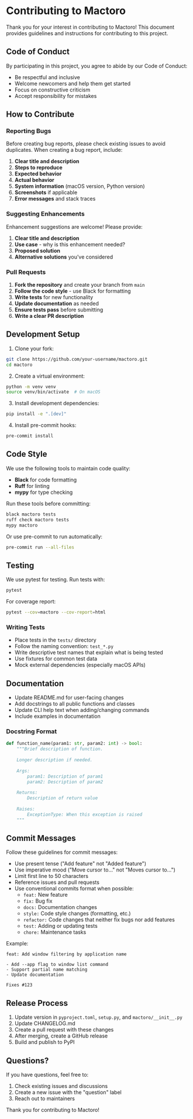 # Contributing to Mactoro

Thank you for your interest in contributing to Mactoro! This document provides guidelines and instructions for contributing to this project.

## Code of Conduct

By participating in this project, you agree to abide by our Code of Conduct:
- Be respectful and inclusive
- Welcome newcomers and help them get started
- Focus on constructive criticism
- Accept responsibility for mistakes

## How to Contribute

### Reporting Bugs

Before creating bug reports, please check existing issues to avoid duplicates. When creating a bug report, include:

1. **Clear title and description**
2. **Steps to reproduce**
3. **Expected behavior**
4. **Actual behavior**
5. **System information** (macOS version, Python version)
6. **Screenshots** if applicable
7. **Error messages** and stack traces

### Suggesting Enhancements

Enhancement suggestions are welcome! Please provide:

1. **Clear title and description**
2. **Use case** - why is this enhancement needed?
3. **Proposed solution**
4. **Alternative solutions** you've considered

### Pull Requests

1. **Fork the repository** and create your branch from `main`
2. **Follow the code style** - use Black for formatting
3. **Write tests** for new functionality
4. **Update documentation** as needed
5. **Ensure tests pass** before submitting
6. **Write a clear PR description**

## Development Setup

1. Clone your fork:
```bash
git clone https://github.com/your-username/mactoro.git
cd mactoro
```

2. Create a virtual environment:
```bash
python -m venv venv
source venv/bin/activate  # On macOS
```

3. Install development dependencies:
```bash
pip install -e ".[dev]"
```

4. Install pre-commit hooks:
```bash
pre-commit install
```

## Code Style

We use the following tools to maintain code quality:

- **Black** for code formatting
- **Ruff** for linting
- **mypy** for type checking

Run these tools before committing:

```bash
black mactoro tests
ruff check mactoro tests
mypy mactoro
```

Or use pre-commit to run automatically:
```bash
pre-commit run --all-files
```

## Testing

We use pytest for testing. Run tests with:

```bash
pytest
```

For coverage report:
```bash
pytest --cov=mactoro --cov-report=html
```

### Writing Tests

- Place tests in the `tests/` directory
- Follow the naming convention: `test_*.py`
- Write descriptive test names that explain what is being tested
- Use fixtures for common test data
- Mock external dependencies (especially macOS APIs)

## Documentation

- Update README.md for user-facing changes
- Add docstrings to all public functions and classes
- Update CLI help text when adding/changing commands
- Include examples in documentation

### Docstring Format

```python
def function_name(param1: str, param2: int) -> bool:
    """Brief description of function.
    
    Longer description if needed.
    
    Args:
        param1: Description of param1
        param2: Description of param2
        
    Returns:
        Description of return value
        
    Raises:
        ExceptionType: When this exception is raised
    """
```

## Commit Messages

Follow these guidelines for commit messages:

- Use present tense ("Add feature" not "Added feature")
- Use imperative mood ("Move cursor to..." not "Moves cursor to...")
- Limit first line to 50 characters
- Reference issues and pull requests
- Use conventional commits format when possible:
  - `feat:` New feature
  - `fix:` Bug fix
  - `docs:` Documentation changes
  - `style:` Code style changes (formatting, etc.)
  - `refactor:` Code changes that neither fix bugs nor add features
  - `test:` Adding or updating tests
  - `chore:` Maintenance tasks

Example:
```
feat: Add window filtering by application name

- Add --app flag to window list command
- Support partial name matching
- Update documentation

Fixes #123
```

## Release Process

1. Update version in `pyproject.toml`, `setup.py`, and `mactoro/__init__.py`
2. Update CHANGELOG.md
3. Create a pull request with these changes
4. After merging, create a GitHub release
5. Build and publish to PyPI

## Questions?

If you have questions, feel free to:

1. Check existing issues and discussions
2. Create a new issue with the "question" label
3. Reach out to maintainers

Thank you for contributing to Mactoro!
